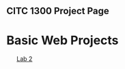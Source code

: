 ## CITC 1300 Project Page

<h1>Basic Web Projects</h1>

<ul>
  <a href="Lab 2/index.html" target="_blank">Lab 2</a>
<ul>
